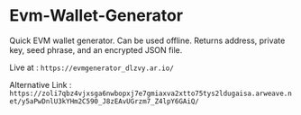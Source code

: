# Evm-Wallet-Generator

Quick EVM wallet generator. Can be used offline. Returns address, private key, seed phrase, and an encrypted JSON file.

Live at : ```https://evmgenerator_dlzvy.ar.io/```

Alternative Link : ```https://zoli7qbz4vjxsga6nwbopxj7e7gmiaxva2xtto75tys2ldugaisa.arweave.net/y5aPwDnlU3kYHm2C590_J8zEAvUGrzm7_Z4lpY6GAiQ/```
